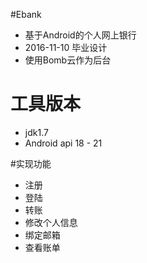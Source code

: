 #Ebank
- 基于Android的个人网上银行
- 2016-11-10 毕业设计
- 使用Bomb云作为后台


# 工具版本
- jdk1.7
- Android api 18 - 21


#实现功能
- 注册
- 登陆
- 转账
- 修改个人信息
- 绑定邮箱
- 查看账单